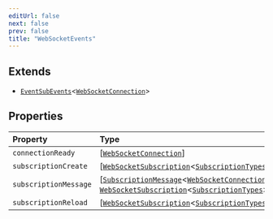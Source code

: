 ```yaml
---
editUrl: false
next: false
prev: false
title: "WebSocketEvents"
---
```


## Extends

- [`EventSubEvents`](/api/eventsub/interfaces/eventsubevents/)\<[`WebSocketConnection`](/api/eventsub/classes/websocketconnection/)\>

## Properties

| Property | Type | Inherited from |
| :------ | :------ | :------ |
| `connectionReady` | [[`WebSocketConnection`](/api/eventsub/classes/websocketconnection/)] | [`EventSubEvents`](/api/eventsub/interfaces/eventsubevents/).`connectionReady` |
| `subscriptionCreate` | [[`WebSocketSubscription`](/api/eventsub/classes/websocketsubscription/)\<[`SubscriptionTypes`](/api/eventsub/enumerations/subscriptiontypes/)\>] | [`EventSubEvents`](/api/eventsub/interfaces/eventsubevents/).`subscriptionCreate` |
| `subscriptionMessage` | [[`SubscriptionMessage`](/api/eventsub/type-aliases/subscriptionmessage/)\<[`WebSocketConnection`](/api/eventsub/classes/websocketconnection/)\>, [`WebSocketSubscription`](/api/eventsub/classes/websocketsubscription/)\<[`SubscriptionTypes`](/api/eventsub/enumerations/subscriptiontypes/)\>] | [`EventSubEvents`](/api/eventsub/interfaces/eventsubevents/).`subscriptionMessage` |
| `subscriptionReload` | [[`WebSocketSubscription`](/api/eventsub/classes/websocketsubscription/)\<[`SubscriptionTypes`](/api/eventsub/enumerations/subscriptiontypes/)\>] | [`EventSubEvents`](/api/eventsub/interfaces/eventsubevents/).`subscriptionReload` |
